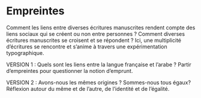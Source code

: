 # Empreintes

Comment les liens entre diverses écritures manuscrites rendent compte des liens sociaux qui se créent ou non entre personnes ? Comment diverses écritures manuscrites se croisent et se répondent ? Ici, une multiplicité d’écritures se rencontre et s’anime à travers une expérimentation typographique. 

VERSION 1 :
Quels sont les liens entre la langue française et l’arabe ? 
Partir d’empreintes pour questionner la notion d’emprunt. 

VERSION 2 : 
Avons-nous les mêmes origines ? Sommes-nous tous égaux? Réflexion autour du même et de l’autre, de l’identité et de l’égalité.